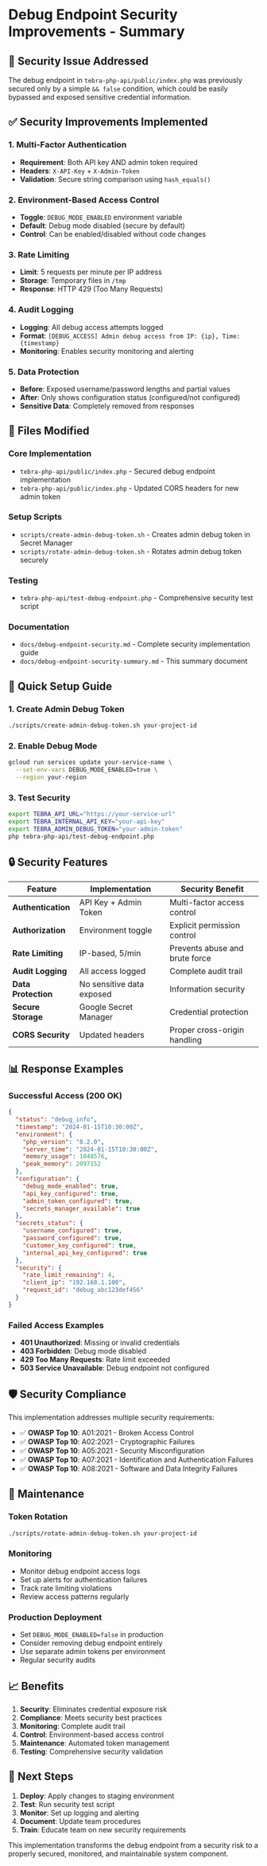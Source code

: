 # Debug Endpoint Security Improvements - Summary

## 🚨 Security Issue Addressed

The debug endpoint in `tebra-php-api/public/index.php` was previously secured only by a simple `&& false` condition, which could be easily bypassed and exposed sensitive credential information.

## ✅ Security Improvements Implemented

### 1. **Multi-Factor Authentication**

- **Requirement**: Both API key AND admin token required
- **Headers**: `X-API-Key` + `X-Admin-Token`
- **Validation**: Secure string comparison using `hash_equals()`

### 2. **Environment-Based Access Control**

- **Toggle**: `DEBUG_MODE_ENABLED` environment variable
- **Default**: Debug mode disabled (secure by default)
- **Control**: Can be enabled/disabled without code changes

### 3. **Rate Limiting**

- **Limit**: 5 requests per minute per IP address
- **Storage**: Temporary files in `/tmp`
- **Response**: HTTP 429 (Too Many Requests)

### 4. **Audit Logging**

- **Logging**: All debug access attempts logged
- **Format**: `[DEBUG_ACCESS] Admin debug access from IP: {ip}, Time: {timestamp}`
- **Monitoring**: Enables security monitoring and alerting

### 5. **Data Protection**

- **Before**: Exposed username/password lengths and partial values
- **After**: Only shows configuration status (configured/not configured)
- **Sensitive Data**: Completely removed from responses

## 🔧 Files Modified

### Core Implementation

- `tebra-php-api/public/index.php` - Secured debug endpoint implementation
- `tebra-php-api/public/index.php` - Updated CORS headers for new admin token

### Setup Scripts

- `scripts/create-admin-debug-token.sh` - Creates admin debug token in Secret Manager
- `scripts/rotate-admin-debug-token.sh` - Rotates admin debug token securely

### Testing

- `tebra-php-api/test-debug-endpoint.php` - Comprehensive security test script

### Documentation

- `docs/debug-endpoint-security.md` - Complete security implementation guide
- `docs/debug-endpoint-security-summary.md` - This summary document

## 🚀 Quick Setup Guide

### 1. Create Admin Debug Token

```bash
./scripts/create-admin-debug-token.sh your-project-id
```

### 2. Enable Debug Mode

```bash
gcloud run services update your-service-name \
  --set-env-vars DEBUG_MODE_ENABLED=true \
  --region your-region
```

### 3. Test Security

```bash
export TEBRA_API_URL="https://your-service-url"
export TEBRA_INTERNAL_API_KEY="your-api-key"
export TEBRA_ADMIN_DEBUG_TOKEN="your-admin-token"
php tebra-php-api/test-debug-endpoint.php
```

## 🔒 Security Features

| Feature | Implementation | Security Benefit |
|---------|---------------|------------------|
| **Authentication** | API Key + Admin Token | Multi-factor access control |
| **Authorization** | Environment toggle | Explicit permission control |
| **Rate Limiting** | IP-based, 5/min | Prevents abuse and brute force |
| **Audit Logging** | All access logged | Complete audit trail |
| **Data Protection** | No sensitive data exposed | Information security |
| **Secure Storage** | Google Secret Manager | Credential protection |
| **CORS Security** | Updated headers | Proper cross-origin handling |

## 📊 Response Examples

### Successful Access (200 OK)

```json
{
  "status": "debug_info",
  "timestamp": "2024-01-15T10:30:00Z",
  "environment": {
    "php_version": "8.2.0",
    "server_time": "2024-01-15T10:30:00Z",
    "memory_usage": 1048576,
    "peak_memory": 2097152
  },
  "configuration": {
    "debug_mode_enabled": true,
    "api_key_configured": true,
    "admin_token_configured": true,
    "secrets_manager_available": true
  },
  "secrets_status": {
    "username_configured": true,
    "password_configured": true,
    "customer_key_configured": true,
    "internal_api_key_configured": true
  },
  "security": {
    "rate_limit_remaining": 4,
    "client_ip": "192.168.1.100",
    "request_id": "debug_abc123def456"
  }
}
```

### Failed Access Examples

- **401 Unauthorized**: Missing or invalid credentials
- **403 Forbidden**: Debug mode disabled
- **429 Too Many Requests**: Rate limit exceeded
- **503 Service Unavailable**: Debug endpoint not configured

## 🛡️ Security Compliance

This implementation addresses multiple security requirements:

- ✅ **OWASP Top 10**: A01:2021 - Broken Access Control
- ✅ **OWASP Top 10**: A02:2021 - Cryptographic Failures
- ✅ **OWASP Top 10**: A05:2021 - Security Misconfiguration
- ✅ **OWASP Top 10**: A07:2021 - Identification and Authentication Failures
- ✅ **OWASP Top 10**: A08:2021 - Software and Data Integrity Failures

## 🔄 Maintenance

### Token Rotation

```bash
./scripts/rotate-admin-debug-token.sh your-project-id
```

### Monitoring

- Monitor debug endpoint access logs
- Set up alerts for authentication failures
- Track rate limiting violations
- Review access patterns regularly

### Production Deployment

- Set `DEBUG_MODE_ENABLED=false` in production
- Consider removing debug endpoint entirely
- Use separate admin tokens per environment
- Regular security audits

## 📈 Benefits

1. **Security**: Eliminates credential exposure risk
2. **Compliance**: Meets security best practices
3. **Monitoring**: Complete audit trail
4. **Control**: Environment-based access control
5. **Maintenance**: Automated token management
6. **Testing**: Comprehensive security validation

## 🎯 Next Steps

1. **Deploy**: Apply changes to staging environment
2. **Test**: Run security test script
3. **Monitor**: Set up logging and alerting
4. **Document**: Update team procedures
5. **Train**: Educate team on new security requirements

This implementation transforms the debug endpoint from a security risk to a properly secured, monitored, and maintainable system component.
